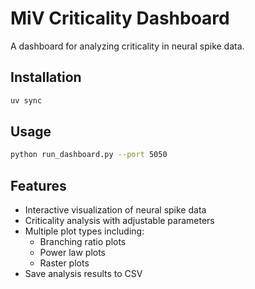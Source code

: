 # MiV Criticality Dashboard

A dashboard for analyzing criticality in neural spike data.

## Installation

```bash
uv sync
```

## Usage

```bash
python run_dashboard.py --port 5050
```

## Features

- Interactive visualization of neural spike data
- Criticality analysis with adjustable parameters
- Multiple plot types including:
  - Branching ratio plots
  - Power law plots
  - Raster plots
- Save analysis results to CSV
